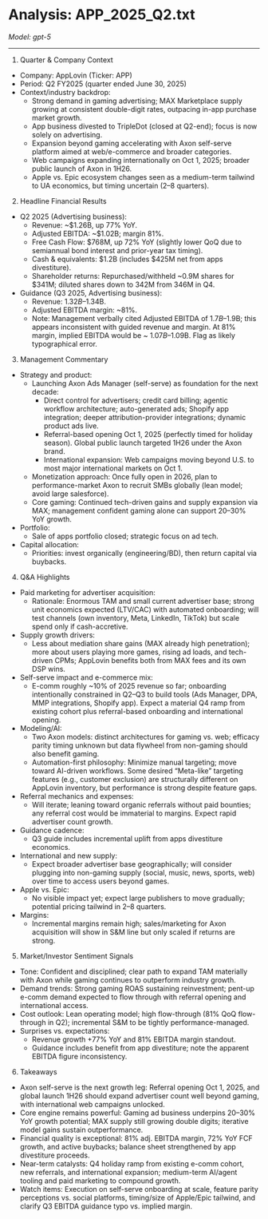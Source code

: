 # Analysis: APP_2025_Q2.txt

*Model: gpt-5*

---

1) Quarter & Company Context
- Company: AppLovin (Ticker: APP)
- Period: Q2 FY2025 (quarter ended June 30, 2025)
- Context/industry backdrop:
  - Strong demand in gaming advertising; MAX Marketplace supply growing at consistent double-digit rates, outpacing in-app purchase market growth.
  - App business divested to TripleDot (closed at Q2-end); focus is now solely on advertising.
  - Expansion beyond gaming accelerating with Axon self-serve platform aimed at web/e-commerce and broader categories.
  - Web campaigns expanding internationally on Oct 1, 2025; broader public launch of Axon in 1H26.
  - Apple vs. Epic ecosystem changes seen as a medium-term tailwind to UA economics, but timing uncertain (2–8 quarters).

2) Headline Financial Results
- Q2 2025 (Advertising business):
  - Revenue: ~$1.26B, up 77% YoY.
  - Adjusted EBITDA: ~$1.02B; margin 81%.
  - Free Cash Flow: $768M, up 72% YoY (slightly lower QoQ due to semiannual bond interest and prior-year tax timing).
  - Cash & equivalents: $1.2B (includes $425M net from apps divestiture).
  - Shareholder returns: Repurchased/withheld ~0.9M shares for $341M; diluted shares down to 342M from 346M in Q4.
- Guidance (Q3 2025, Advertising business):
  - Revenue: $1.32B–$1.34B.
  - Adjusted EBITDA margin: ~81%.
  - Note: Management verbally cited Adjusted EBITDA of $1.7B–$1.9B; this appears inconsistent with guided revenue and margin. At 81% margin, implied EBITDA would be ~ $1.07B–$1.09B. Flag as likely typographical error.

3) Management Commentary
- Strategy and product:
  - Launching Axon Ads Manager (self-serve) as foundation for the next decade:
    - Direct control for advertisers; credit card billing; agentic workflow architecture; auto-generated ads; Shopify app integration; deeper attribution-provider integrations; dynamic product ads live.
    - Referral-based opening Oct 1, 2025 (perfectly timed for holiday season). Global public launch targeted 1H26 under the Axon brand.
    - International expansion: Web campaigns moving beyond U.S. to most major international markets on Oct 1.
  - Monetization approach: Once fully open in 2026, plan to performance-market Axon to recruit SMBs globally (lean model; avoid large salesforce).
  - Core gaming: Continued tech-driven gains and supply expansion via MAX; management confident gaming alone can support 20–30% YoY growth.
- Portfolio:
  - Sale of apps portfolio closed; strategic focus on ad tech.
- Capital allocation:
  - Priorities: invest organically (engineering/BD), then return capital via buybacks.

4) Q&A Highlights
- Paid marketing for advertiser acquisition:
  - Rationale: Enormous TAM and small current advertiser base; strong unit economics expected (LTV/CAC) with automated onboarding; will test channels (own inventory, Meta, LinkedIn, TikTok) but scale spend only if cash-accretive.
- Supply growth drivers:
  - Less about mediation share gains (MAX already high penetration); more about users playing more games, rising ad loads, and tech-driven CPMs; AppLovin benefits both from MAX fees and its own DSP wins.
- Self-serve impact and e-commerce mix:
  - E-comm roughly ~10% of 2025 revenue so far; onboarding intentionally constrained in Q2–Q3 to build tools (Ads Manager, DPA, MMP integrations, Shopify app). Expect a material Q4 ramp from existing cohort plus referral-based onboarding and international opening.
- Modeling/AI:
  - Two Axon models: distinct architectures for gaming vs. web; efficacy parity timing unknown but data flywheel from non-gaming should also benefit gaming.
  - Automation-first philosophy: Minimize manual targeting; move toward AI-driven workflows. Some desired “Meta-like” targeting features (e.g., customer exclusion) are structurally different on AppLovin inventory, but performance is strong despite feature gaps.
- Referral mechanics and expenses:
  - Will iterate; leaning toward organic referrals without paid bounties; any referral cost would be immaterial to margins. Expect rapid advertiser count growth.
- Guidance cadence:
  - Q3 guide includes incremental uplift from apps divestiture economics.
- International and new supply:
  - Expect broader advertiser base geographically; will consider plugging into non-gaming supply (social, music, news, sports, web) over time to access users beyond games.
- Apple vs. Epic:
  - No visible impact yet; expect large publishers to move gradually; potential pricing tailwind in 2–8 quarters.
- Margins:
  - Incremental margins remain high; sales/marketing for Axon acquisition will show in S&M line but only scaled if returns are strong.

5) Market/Investor Sentiment Signals
- Tone: Confident and disciplined; clear path to expand TAM materially with Axon while gaming continues to outperform industry growth.
- Demand trends: Strong gaming ROAS sustaining reinvestment; pent-up e-comm demand expected to flow through with referral opening and international access.
- Cost outlook: Lean operating model; high flow-through (81% QoQ flow-through in Q2); incremental S&M to be tightly performance-managed.
- Surprises vs. expectations:
  - Revenue growth +77% YoY and 81% EBITDA margin standout.
  - Guidance includes benefit from app divestiture; note the apparent EBITDA figure inconsistency.

6) Takeaways
- Axon self-serve is the next growth leg: Referral opening Oct 1, 2025, and global launch 1H26 should expand advertiser count well beyond gaming, with international web campaigns unlocked.
- Core engine remains powerful: Gaming ad business underpins 20–30% YoY growth potential; MAX supply still growing double digits; iterative model gains sustain outperformance.
- Financial quality is exceptional: 81% adj. EBITDA margin, 72% YoY FCF growth, and active buybacks; balance sheet strengthened by app divestiture proceeds.
- Near-term catalysts: Q4 holiday ramp from existing e-comm cohort, new referrals, and international expansion; medium-term AI/agent tooling and paid marketing to compound growth.
- Watch items: Execution on self-serve onboarding at scale, feature parity perceptions vs. social platforms, timing/size of Apple/Epic tailwind, and clarify Q3 EBITDA guidance typo vs. implied margin.